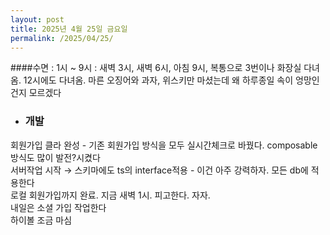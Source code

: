 ```yaml
---
layout: post
title: 2025년 4월 25일 금요일
permalink: /2025/04/25/
---
```

####수면 : 1시 ~ 9시 : 새벽 3시, 새벽 6시, 아침 9시, 복통으로 3번이나 화장실 다녀옴. 12시에도 다녀옴. 마른 오징어와 과자, 위스키만 마셨는데 왜 하루종일 속이 엉망인건지 모르겠다<br/>
* ### 개발<br/>
회원가입 클라 완성 - 기존 회원가입 방식을 모두 실시간체크로 바꿨다. composable 방식도 많이 발전?시켰다<br/>
서버작업 시작 → 스키마에도 ts의 interface적용 - 이건 아주 강력하자. 모든 db에 적용한다<br/>
로컬 회원가입까지 완료. 지금 새벽 1시. 피고한다. 자자.<br/>
내일은 소셜 가입 작업한다<br/>
하이볼 조금 마심